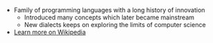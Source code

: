 - Family of programming languages with a long history of innovation
	- Introduced many concepts which later became mainstream
	- New dialects keeps on exploring the limits of computer science
- [Learn more on Wikipedia](https://en.wikipedia.org/wiki/Lisp_(programming_language))